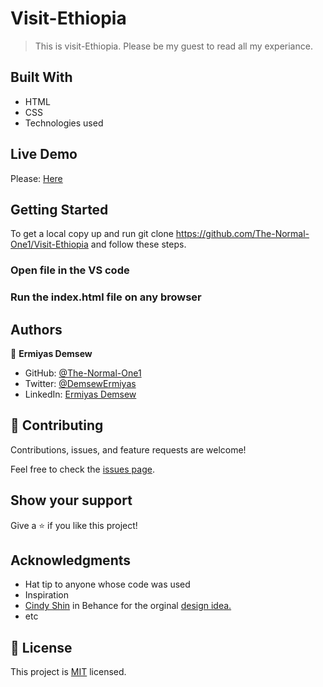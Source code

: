 # Visit-Ethiopia

> This is visit-Ethiopia. Please be my guest to read all my experiance.

## Built With

- HTML
- CSS
- Technologies used

## Live Demo

Please: [Here](https://the-normal-one1.github.io/Visit-Ethiopia/)

## Getting Started

To get a local copy up and run git clone https://github.com/The-Normal-One1/Visit-Ethiopia and follow these steps.

### Open file in the VS code

### Run the index.html file on any browser

## Authors

👤 **Ermiyas Demsew**

- GitHub: [@The-Normal-One1](https://github.com/The-Normal-One1)
- Twitter: [@DemsewErmiyas](https://twitter.com/DemsewErmiyas)
- LinkedIn: [Ermiyas Demsew](https://linkedin.com/in/ErmiyasDemsew)

## 🤝 Contributing

Contributions, issues, and feature requests are welcome!

Feel free to check the [issues page](../../issues/).

## Show your support

Give a ⭐️ if you like this project!

## Acknowledgments

- Hat tip to anyone whose code was used
- Inspiration
- [Cindy Shin](https://www.behance.net/adagio07) in Behance for the orginal [design idea.](https://www.behance.net/gallery/29845175/CC-Global-Summit-2015)
- etc

## 📝 License

This project is [MIT](./MIT.md) licensed.
